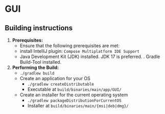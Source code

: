# GUI


## Building instructions

1. **Prerequisites:**
    - Ensure that the following prerequisites are met:
    - install IntelliJ plugin: `Compose Multiplatform IDE Support`
    - Java Development Kit (JDK) installed. JDK 17 is preferred.
      . Gradle Build-Tool installed.
2. **Performing the Build:**
    - `./gradlew build` 
    - Create an application for your OS
       - `./gradlew createDistributable`
       - Executable at `build/binaries/main/app/GUI/`
    - Create an installer for the current operating system
       - `./gradlew packageDistributionForCurrentOS`
       - Installer at `build/binaries/main/{msi|deb|dmg}/`